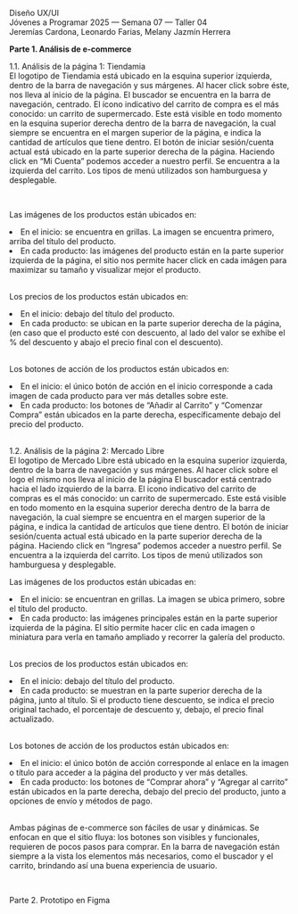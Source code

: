 Diseño UX/UI <br>
Jóvenes a Programar 2025 — Semana 07 — Taller 04 <br>
Jeremías Cardona, Leonardo Farias, Melany Jazmín Herrera <br>

  <span style="font-weight:bold"> Parte 1. Análisis de e-commerce </span>

1.1. Análisis de la página 1: Tiendamia <br>
El logotipo de Tiendamia está ubicado en la esquina superior izquierda, dentro de la barra de navegación y sus márgenes. Al hacer click sobre éste, nos lleva al inicio de la página.
El buscador se encuentra en la barra de navegación, centrado.
El ícono indicativo del carrito de compra es el más conocido: un carrito de supermercado. Este está visible en todo momento en la esquina superior derecha dentro de la barra de navegación, la cual siempre se encuentra en el margen superior de la página, e indica la cantidad de artículos que tiene dentro.
El botón de iniciar sesión/cuenta actual está ubicado en la parte superior derecha de la página. Haciendo click en “Mi Cuenta” podemos acceder a nuestro perfil. Se encuentra a la izquierda del carrito.
Los tipos de menú utilizados son hamburguesa y desplegable.

<br>

Las imágenes de los productos están ubicados en:
<li>En el inicio: se encuentra en grillas. La imagen se encuentra primero, arriba del título del producto. </li>
<li>En cada producto: las imágenes del producto están en la parte superior izquierda de la página, el sitio nos permite hacer click en cada imágen para maximizar su tamaño y visualizar mejor el producto. </li>

<br>

Los precios de los productos están ubicados en:
<li>En el inicio: debajo del título del producto. </li>
<li>En cada producto: se ubican en la parte superior derecha de la página, (en caso que el producto esté con descuento, al lado del valor se exhibe el % del descuento y abajo el precio final con el descuento). </li>

<br>

Los botones de acción de los productos están ubicados en:
<li>En el inicio: el único botón de acción en el inicio corresponde a cada imagen de cada producto para ver más detalles sobre este.</li>
<li>En cada producto: los botones de “Añadir al Carrito” y “Comenzar Compra” están ubicados en la parte derecha, específicamente debajo del precio del producto.</li>

<br>

1.2. Análisis de la página 2: Mercado Libre <br>
El logotipo de Mercado Libre está ubicado en la esquina superior izquierda, dentro de la barra de navegación y sus márgenes.
Al hacer click sobre el logo el mismo nos lleva al inicio de la página 
El buscador está centrado hacia el lado izquierdo de la barra. 
El icono indicativo del carrito de compras es el más conocido: un carrito de supermercado. Este está visible en todo momento en la esquina superior derecha dentro de la barra de navegación, la cual siempre se encuentra en el margen superior de la página, e indica la cantidad de artículos que tiene dentro.
El botón de iniciar sesión/cuenta actual está ubicado en la parte superior derecha de la página. Haciendo click en “Ingresa” podemos acceder a nuestro perfil. Se encuentra a la izquierda del carrito.
Los tipos de menú utilizados son hamburguesa y desplegable.

Las imágenes de los productos están ubicadas en:
<li> En el inicio: se encuentran en grillas. La imagen se ubica primero, sobre el título del producto. </li>
<li> En cada producto: las imágenes principales están en la parte superior izquierda de la página. El sitio permite hacer clic en cada imagen o miniatura para verla en tamaño ampliado y recorrer la galería del producto.</li>

<br>

Los precios de los productos están ubicados en:
<li> En el inicio: debajo del título del producto. </li>
<li> En cada producto: se muestran en la parte superior derecha de la página, junto al título. Si el producto tiene descuento, se indica el precio original tachado, el porcentaje de descuento y, debajo, el precio final actualizado. </li>

<br>

Los botones de acción de los productos están ubicados en:
<li> En el inicio: el único botón de acción corresponde al enlace en la imagen o título para acceder a la página del producto y ver más detalles. </li>
<li> En cada producto: los botones de “Comprar ahora” y “Agregar al carrito” están ubicados en la parte derecha, debajo del precio del producto, junto a opciones de envío y métodos de pago. </li>

<br>

Ambas páginas de e-commerce son fáciles de usar y dinámicas. Se enfocan en que el sitio fluya: los botones son visibles y funcionales, requieren de pocos pasos para comprar. En la barra de navegación están siempre a la vista los elementos más necesarios, como el buscador y el carrito, brindando así una buena experiencia de usuario.

<br>

<span> Parte 2. Prototipo en Figma </span> <br>







